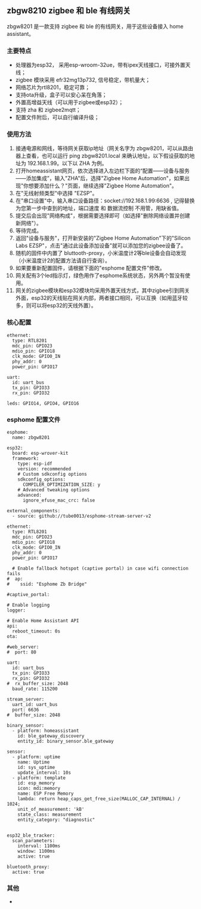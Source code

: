 ## zbgw8210 zigbee 和 ble 有线网关

zbgw8201 是一款支持 zigbee 和 ble 的有线网关，用于这些设备接入 home assistant。


### 主要特点

- 处理器为esp32， 采用esp-wroom-32ue，带有ipex天线接口，可接外置天线；
- zigbee 模块采用 efr32mg13p732, 信号稳定，带机量大；
- 网络芯片为rtl8201，稳定可靠；
- 支持ota升级，盒子可以安心呆在角落；
- 外置高增益天线（可以用于zigbee或esp32）；
- 支持 zha 和 zigbee2mqtt；
- 配置文件附后，可以自行编译升级；

### 使用方法
1. 接通电源和网线，等待网关获取ip地址（网关名字为 zbgw8201，可以从路由器上查看，也可以运行 ping zbgw8201.local 来确认地址，以下假设获取的地址为 192.168.1.99。以下以 ZHA 为例。
2. 打开homeassistant网页，依次选择进入左边栏下面的“配置——设备与服务——添加集成”，输入"ZHA"后，选择"Zigbee Home Automation"，如果出现"你想要添加什么？"页面，继续选择"Zigbee Home Automation"。
3. 在"无线射频类型"中选择 "EZSP"。
4. 在"串口设置"中，输入串口设备路径：socket://192.168.1.99:6636 , 记得替换为您第一步中查到的地址，端口速度 和 数据流控制 不用管，用缺省值。
5. 提交后会出现"网络构成"，根据需要选择即可（如选择"删除网络设置并创建新网络"）。
6. 等待完成。
7. 返回"设备与服务"，打开新安装的"Zigbee Home Automation"下的"Silicon Labs EZSP"，点击"通过此设备添加设备"就可以添加您的zigbee设备了。
8. 随机的固件中内置了 bluttooth-proxy，小米温度计2等ble设备会自动发现（小米温度计2的配置方法请自行查询）。
9. 如果要重新配置固件，请根据下面的"esphome 配置文件"修改。
10. 网关配有3个led指示灯，绿色用作了esphome系统状态，另外两个暂没有使用。
11. 网关的zigbee模块和esp32模块均采用外置天线方式，其中zigbee引到网关外面，esp32的天线贴在网关内部，两者接口相同，可以互换（如用蓝牙较多，则可以将esp32的天线外置）。


### 核心配置
```
ethernet:
  type: RTL8201
  mdc_pin: GPIO23
  mdio_pin: GPIO18
  clk_mode: GPIO0_IN
  phy_addr: 0
  power_pin: GPIO17

uart:
  id: uart_bus
  tx_pin: GPIO33
  rx_pin: GPIO32

leds: GPIO14, GPIO4, GPIO16
```
### esphome 配置文件
```
esphome:
  name: zbgw8201

esp32:
  board: esp-wrover-kit
  framework:
    type: esp-idf
    version: recommended
    # Custom sdkconfig options
    sdkconfig_options:
      COMPILER_OPTIMIZATION_SIZE: y
    # Advanced tweaking options
    advanced:
      ignore_efuse_mac_crc: false

external_components:
  - source: github://tube0013/esphome-stream-server-v2

ethernet:
  type: RTL8201
  mdc_pin: GPIO23
  mdio_pin: GPIO18
  clk_mode: GPIO0_IN
  phy_addr: 0
  power_pin: GPIO17

  # Enable fallback hotspot (captive portal) in case wifi connection fails
#  ap:
#    ssid: "Esphome Zb Bridge"

#captive_portal:

# Enable logging
logger:

# Enable Home Assistant API
api:
  reboot_timeout: 0s
ota:

#web_server:
#  port: 80

uart:
  id: uart_bus
  tx_pin: GPIO33
  rx_pin: GPIO32
#  rx_buffer_size: 2048
  baud_rate: 115200

stream_server:
  uart_id: uart_bus
  port: 6636
#  buffer_size: 2048

binary_sensor:
  - platform: homeassistant
    id: ble_gateway_discovery
    entity_id: binary_sensor.ble_gateway

sensor:
  - platform: uptime
    name: Uptime
    id: sys_uptime
    update_interval: 10s
  - platform: template
    id: esp_memory
    icon: mdi:memory
    name: ESP Free Memory
    lambda: return heap_caps_get_free_size(MALLOC_CAP_INTERNAL) / 1024;
    unit_of_measurement: 'kB'
    state_class: measurement
    entity_category: "diagnostic"


esp32_ble_tracker:
  scan_parameters:
    interval: 1100ms
    window: 1100ms
    active: true

bluetooth_proxy:
  active: true
```
### 其他
- 
